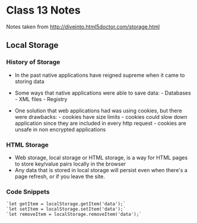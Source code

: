 # Class 13 Notes
Notes taken from http://diveinto.html5doctor.com/storage.html

## Local Storage

  ### History of Storage
   - In the past native applications have reigned supreme when it came to storing data
   - Some ways that native applications were able to save data: 
    - Databases
    - XML files
    - Registry
   
   - One solution that web applications had was using cookies, but there were drawbacks: 
    - cookies have size limits
    - cookies could slow down application since they are included in every http request
    - cookies are unsafe in non encrypted applications

  ### HTML Storage
   - Web storage, local storage or HTML storage, is a way for HTML pages to store key/value pairs locally in the browser
   - Any data that is stored in local storage will persist even when there's a page refresh, or if you leave the site. 


  ### Code Snippets
    `let getItem = localStorage.getItem('data');`
    `let setItem = localStorage.setItem('data');`
    `let removeItem = localStorage.removeItem('data');`

